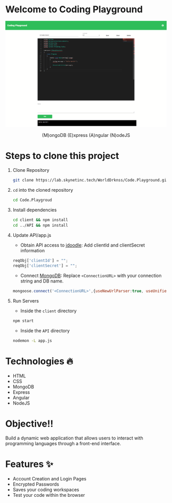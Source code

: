 # Welcome to Coding Playground
![Coding Playground](images/csharp_example.png)
<center>(M)ongoDB (E)xpress (A)ngular (N)odeJS</center>


# Steps to clone this project

1. Clone Repository
    ```sh
    git clone https://lab.skynetinc.tech/WorldDrknss/Code.Playground.git
    ```

2. `cd` into the cloned repository
    ```sh
    cd Code.Playgroud
    ``` 

3. Install dependencies
    ```sh
    cd client && npm install
    cd ../API && npm install
    ```

4. Update API/app.js
    * Obtain API access to [jdoodle](https://jdoodle.com): Add clientId and clientSecret information
    ```js
    reqObj['clientId'] = "";
    reqObj['clientSecret'] = "";
    ```
    * Connect [MongoDB](https://www.mongodb.com/): Replace `<ConnectionURL>` with your connection string and DB name.
    ```js
    mongoose.connect('<ConnectionURL>',{useNewUrlParser:true, useUnifiedTopology:true})
    ```
5. Run Servers
    * Inside the `client` directory
    ```sh
    npm start
    ```

    * Inside the `API` directory
    ```sh
    nodemon -L app.js
    ```
    

# Technologies 🔥

 - HTML
 - CSS
 - MongoDB
 - Express
 - Angular
 - NodeJS
  
# Objective‼

 Build a dynamic web application that allows users to interact with programming languages through a front-end interface.
# Features ✨
* Account Creation and Login Pages
* Encrypted Passwords
* Saves your coding workspaces
* Test your code within the browser